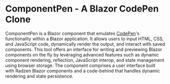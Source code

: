 # ComponentPen - A Blazor CodePen Clone

ComponentPen is a Blazor component that emulates [CodePen](https://codepen.io)'s functionality within a Blazor application. It allows users to input HTML, CSS, and JavaScript code, dynamically render the output, and interact with saved components. This tool offers an interface for writing and previewing Blazor components on the fly by leveraging advanced features such as dynamic component rendering, reflection, JavaScript interop, and state management using browser storage. The component comprises a user interface built with Radzen Blazor components and a code-behind that handles dynamic rendering and state persistence.
